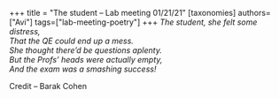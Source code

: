 +++
title = "The student – Lab meeting 01/21/21"
[taxonomies]
authors=["Avi"]
tags=["lab-meeting-poetry"]
+++
*The student, she felt some distress,\
That the QE could end up a mess.\
She thought there’d be questions aplenty.\
But the Profs’ heads were actually empty,\
And the exam was a smashing success!*

Credit – Barak Cohen